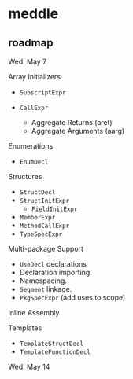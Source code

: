 # meddle

## roadmap

Wed. May 7

Array Initializers
- `SubscriptExpr`

- `CallExpr`
  - Aggregate Returns (aret)
  - Aggregate Arguments (aarg)

Enumerations
- `EnumDecl`

Structures
- `StructDecl`
- `StructInitExpr`
  - `FieldInitExpr`
- `MemberExpr`
- `MethodCallExpr`
- `TypeSpecExpr`

Multi-package Support
- `UseDecl` declarations
- Declaration importing.
- Namespacing.
- `Segment` linkage.
- `PkgSpecExpr` (add uses to scope)

Inline Assembly

Templates
- `TemplateStructDecl`
- `TemplateFunctionDecl`

Wed. May 14

